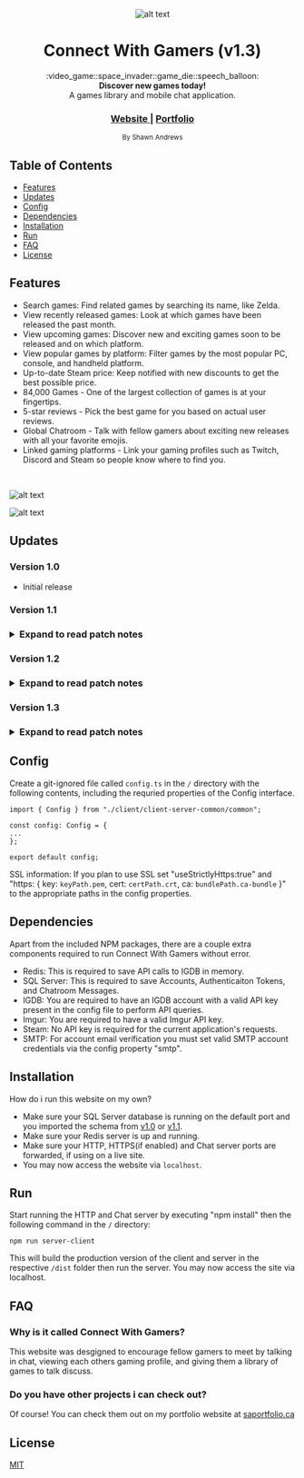 <div align="center">

  ![alt text](https://i.imgur.com/obqCKhX.png "logo")

  <h1>Connect With Gamers (v1.3)</h1>
</div>

<div align="center">
  :video_game::space_invader::game_die::speech_balloon:
</div>
<div align="center">
  <strong>Discover new games today!</strong>
</div>
<div align="center">
  A games library and mobile chat application.
</div>

<div align="center">
  <h3>
    <a href="http://www.connectwithgamers.com">
      Website
    </a>
    <span> | </span>
    <a href="http://www.saportfolio.ca">
      Portfolio
    </a>
  </h3>
</div>

<div align="center">
  <sub>By Shawn Andrews</sub>
</div>

## Table of Contents
- [Features](#features)
- [Updates](#updates)
- [Config](#config)
- [Dependencies](#dependencies)
- [Installation](#installation)
- [Run](#run)
- [FAQ](#faq)
- [License](#license)

## Features
- Search games: Find related games by searching its name, like Zelda.
- View recently released games: Look at which games have been released the past month.
- View upcoming games: Discover new and exciting games soon to be released and on which platform.
- View popular games by platform: Filter games by the most popular PC, console, and handheld platform.
- Up-to-date Steam price: Keep notified with new discounts to get the best possible price.
- 84,000 Games - One of the largest collection of games is at your fingertips.
- 5-star reviews - Pick the best game for you based on actual user reviews.
- Global Chatroom - Talk with fellow gamers about exciting new releases with all your favorite emojis.
- Linked gaming platforms - Link your gaming profiles such as Twitch, Discord and Steam so people know where to find you.

<br/>

![alt text](https://i.imgur.com/10UUUmo.png "infographic")

![alt text](https://i.imgur.com/HDz7PYf.png "screenshots")

## Updates

<h3>Version 1.0</h3>

- Initial release

<h3>Version 1.1<h3>

<details> 
  <summary>Expand to read patch notes</summary>
<h4>Account login</h4>

- Updated login, signup button
- Updated Remember Me slider

<h4>Account Settings</h4>

- Added ability to change password
- Changed saving individual settings into one save button
- Added ability to Add/Update/Delete profile pictures
    - Using Imgur image hosting
- Added slider to expand and collapse gaming links

<h4>Chatroom</h4>

- Added text to show if message was Today, Yesterday, etc for improved readability
- Added iMessage chat bubbles
    - Clickable to show time stamp
- Updated send bar to send messages
- Updated screen to view users in chatroom
    - Updated UI
    - Added text to show how long ago was the last activity of a user

<h4>Menu</h4>

- Added Game Trailer vidoes
- Added Steam Reviews
- Added ability to search games by genre
- Changed Popular Games By Platform to Exclusive Games By Platform
- Added Read More for long summaries for improved readability
- Added clickable platforms and genres
</details>

<h3>Version 1.2<h3>

<details> 
  <summary>Expand to read patch notes</summary>
<h4>Chatroom</h4>

- Added top and side nav bar
- Moved User List to side nav
    - Updated user list UI
    - Added multi-bubble for subsequent messages from the same person
    - Added ability to use pictures in messages

<h4>Menu</h4>

- Updated Game Screen UI

<h4>Account</h4>

- Added email verification
    - Email sent on account creation and resent on request
    
<h4>Other</h4>
    
- Added SSL support
- Code cleanup
    - Add comments
    - Split heavy files into smaller ones
    - Seperate components into container and presentational components
</details>

<h3>Version 1.3<h3>

<details> 
  <summary>Expand to read patch notes</summary>
<h4>Menu</h4>

- Added Gaming Profiles
    - Ability to view your followed live Twitch streams
    - Ability to view your Steam friends list
    - Ability to copy your Discord server's link to send to friends
</details>
    
## Config
Create a git-ignored file called ``config.ts`` in the ``/`` directory with the following contents, including the requried properties of the Config interface.

```
import { Config } from "./client/client-server-common/common";

const config: Config = { 
... 
};

export default config;
```

SSL information: If you plan to use SSL set "useStrictlyHttps:true" and "https: { key: `keyPath.pem`, cert: `certPath.crt`, ca: `bundlePath.ca-bundle` }" to the appropriate paths in the config properties.

## Dependencies
Apart from the included NPM packages, there are a couple extra components required to run Connect With Gamers without error.
- Redis: This is required to save API calls to IGDB in memory.
- SQL Server: This is required to save Accounts, Authenticaiton Tokens, and Chatroom Messages.
- IGDB: You are required to have an IGDB account with a valid API key present in the config file to perform API queries.
- Imgur: You are required to have a valid Imgur API key.
- Steam: No API key is required for the current application's requests.
- SMTP: For account email verification you must set valid SMTP account credentials via the config property "smtp".

## Installation
How do i run this website on my own?
- Make sure your SQL Server database is running on the default port and you imported the schema from [v1.0](http://www.saportfolio.ca/ConnectWithGamersv10.bacpac) or [v1.1](http://www.saportfolio.ca/ConnectWithGamersv11.bak).
- Make sure your Redis server is up and running.
- Make sure your HTTP, HTTPS(if enabled) and Chat server ports are forwarded, if using on a live site.
- You may now access the website via ``localhost``.

## Run
Start running the HTTP and Chat server by executing "npm install" then the following command in the ``/`` directory:

```npm run server-client```

This will build the production version of the client and server in the respective ``/dist`` folder then run the server.
You may now access the site via localhost.

## FAQ
### Why is it called Connect With Gamers?
This website was desgigned to encourage fellow gamers to meet by talking in chat, viewing each others gaming profile, and giving them a library of games to talk discuss.

### Do you have other projects i can check out?
Of course! You can check them out on my portfolio website at [saportfolio.ca](http://www.saportfolio.ca)

## License
[MIT](https://tldrlegal.com/license/mit-license)
